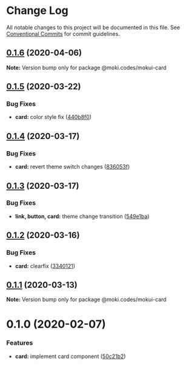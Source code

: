 # Change Log

All notable changes to this project will be documented in this file.
See [Conventional Commits](https://conventionalcommits.org) for commit guidelines.

## [0.1.6](https://github.com/moki/mokui/compare/@moki.codes/mokui-card@0.1.5...@moki.codes/mokui-card@0.1.6) (2020-04-06)

**Note:** Version bump only for package @moki.codes/mokui-card





## [0.1.5](https://github.com/moki/mokui/compare/@moki.codes/mokui-card@0.1.4...@moki.codes/mokui-card@0.1.5) (2020-03-22)


### Bug Fixes

* **card:** color style fix ([440b8f0](https://github.com/moki/mokui/commit/440b8f025a3da9983aafa9c43dc82fe54a9479bf))





## [0.1.4](https://github.com/moki/mokui/compare/@moki.codes/mokui-card@0.1.3...@moki.codes/mokui-card@0.1.4) (2020-03-17)


### Bug Fixes

* **card:** revert theme switch changes ([836053f](https://github.com/moki/mokui/commit/836053f3f1d72fddce5ea6120871fbace410eca8))





## [0.1.3](https://github.com/moki/mokui/compare/@moki.codes/mokui-card@0.1.2...@moki.codes/mokui-card@0.1.3) (2020-03-17)


### Bug Fixes

* **link, button, card:** theme change transition ([549e1ba](https://github.com/moki/mokui/commit/549e1ba1337b23a3fa04aee9d76f4e73dfa24db6))





## [0.1.2](https://github.com/moki/mokui/compare/@moki.codes/mokui-card@0.1.1...@moki.codes/mokui-card@0.1.2) (2020-03-16)


### Bug Fixes

* **card:** clearfix ([3340121](https://github.com/moki/mokui/commit/3340121f57a3b78a4a7a4147051d1607f9a63b37))





## [0.1.1](https://github.com/moki/mokui/compare/@moki.codes/mokui-card@0.1.0...@moki.codes/mokui-card@0.1.1) (2020-03-13)

**Note:** Version bump only for package @moki.codes/mokui-card





# 0.1.0 (2020-02-07)


### Features

* **card:** implement card component ([50c21b2](https://github.com/moki/mokui/commit/50c21b2117f1b14254dc11313965404174ad24df))
